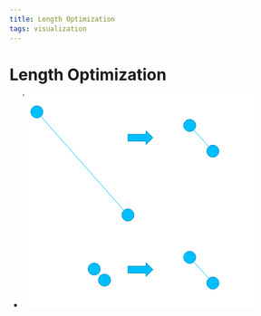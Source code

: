 ```yaml
---
title: Length Optimization
tags: visualization
---
```


# Length Optimization
- ![im](assets/Pasted%20Image%2020220418123246.png)






































































